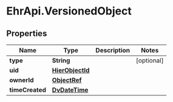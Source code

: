 # EhrApi.VersionedObject

## Properties
Name | Type | Description | Notes
------------ | ------------- | ------------- | -------------
**type** | **String** |  | [optional] 
**uid** | [**HierObjectId**](HierObjectId.md) |  | 
**ownerId** | [**ObjectRef**](ObjectRef.md) |  | 
**timeCreated** | [**DvDateTime**](DvDateTime.md) |  | 
